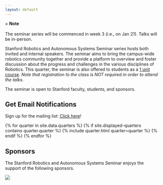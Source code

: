 ```yaml
---
layout: default
---
```


<div class="alert">
  <span class="closebtn" onclick="this.parentElement.style.display='none';">&times;</span>
  <strong>Note</strong><br/><br/>
  The seminar series will be commenced in week 3 (i.e., on Jan 21). Talks will be in-person.
</div>

Stanford Robotics and Autonomous Systems Seminar series hosts both invited and internal speakers. The seminar aims to bring the campus-wide robotics community together and provide a platform to overview and foster discussion about the progress and challenges in the various disciplines of Robotics. This quarter, the seminar is also offered to students as a [1 unit course](https://explorecourses.stanford.edu/search?view=catalog&filter-coursestatus-Active=on&page=0&catalog=&academicYear=&q=Robotics+and+Autonomous+Systems+Seminar&collapse=). *Note that registration to the class is NOT required in order to attend the talks.*

The seminar is open to Stanford faculty, students, and sponsors.

## Get Email Notifications
Sign up for the mailing list: [Click here](https://mailman.stanford.edu/mailman/listinfo/stanfordrobotics)!

<div class="container">
  {% for quarter in site.data.quarters %}
    {% if site.displayed-quarters contains quarter.quarter %}
      {% include quarter.html quarter=quarter %}
    {% endif %}
  {% endfor %}
</div>

## Sponsors 

The Stanford Robotics and Autonomous Systems Seminar enjoys the support of the following sponsors.

<div class="sponsorslist">
  <div class="sponsor">
      <a href="https://forum.stanford.edu/index.php"><img src="{{ "/assets/img/sponsors/computer_forum.jpg" | relative_url }}"/></a>
  </div>
  <!--
  <div class="sponsor">
      <a href="https://www.tri.global"><img src="{{ "/assets/img/sponsors/tri.jpg" | relative_url }}"/></a>
  </div>
  -->
</div>
